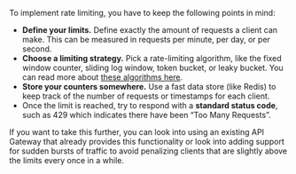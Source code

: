 To implement rate limiting, you have to keep the following points in mind:

- **Define your limits.** Define exactly the amount of requests a client can make. This can be measured in requests per minute, per day, or per second.
- **Choose a limiting strategy.** Pick a rate-limiting algorithm, like the fixed window counter, sliding log window, token bucket, or leaky bucket. You can read more about [these algorithms here](https://www.designgurus.io/answers/detail/rate-limiting-algorithms).
- **Store your counters somewhere.** Use a fast data store (like Redis) to keep track of the number of requests or timestamps for each client.
- Once the limit is reached, try to respond with a **standard status code**, such as 429 which indicates there have been “Too Many Requests”.

If you want to take this further, you can look into using an existing API Gateway that already provides this functionality or look into adding support for sudden bursts of traffic to avoid penalizing clients that are slightly above the limits every once in a while.